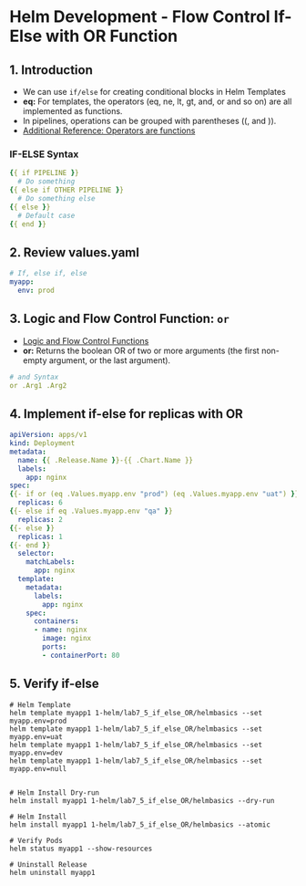 # Helm Development - Flow Control If-Else with OR Function

## 1. Introduction
-  We can use `if/else` for creating conditional blocks in Helm Templates
- **eq:** For templates, the operators (eq, ne, lt, gt, and, or and so on) are all implemented as functions. 
- In pipelines, operations can be grouped with parentheses ((, and )).
- [Additional Reference: Operators are functions](https://helm.sh/docs/chart_template_guide/functions_and_pipelines/#operators-are-functions)
### IF-ELSE Syntax
```yaml
{{ if PIPELINE }}
  # Do something
{{ else if OTHER PIPELINE }}
  # Do something else
{{ else }}
  # Default case
{{ end }}
```

## 2. Review values.yaml
```yaml
# If, else if, else
myapp:
  env: prod
```

## 3. Logic and Flow Control Function: `or` 
- [Logic and Flow Control Functions](https://helm.sh/docs/chart_template_guide/function_list/#logic-and-flow-control-functions)
- **or:**  Returns the boolean OR of two or more arguments (the first non-empty argument, or the last argument).
```yaml
# and Syntax
or .Arg1 .Arg2
```
## 4. Implement if-else for replicas with OR 

```yaml
apiVersion: apps/v1
kind: Deployment
metadata:
  name: {{ .Release.Name }}-{{ .Chart.Name }}
  labels:
    app: nginx
spec:
{{- if or (eq .Values.myapp.env "prod") (eq .Values.myapp.env "uat") }}
  replicas: 6
{{- else if eq .Values.myapp.env "qa" }}  
  replicas: 2
{{- else }}  
  replicas: 1  
{{- end }}
  selector:
    matchLabels:
      app: nginx
  template:
    metadata:
      labels:
        app: nginx
    spec:
      containers:
      - name: nginx
        image: nginx
        ports:
        - containerPort: 80
```

## 5. Verify if-else
```shell
# Helm Template 
helm template myapp1 1-helm/lab7_5_if_else_OR/helmbasics --set myapp.env=prod
helm template myapp1 1-helm/lab7_5_if_else_OR/helmbasics --set myapp.env=uat
helm template myapp1 1-helm/lab7_5_if_else_OR/helmbasics --set myapp.env=dev
helm template myapp1 1-helm/lab7_5_if_else_OR/helmbasics --set myapp.env=null


# Helm Install Dry-run 
helm install myapp1 1-helm/lab7_5_if_else_OR/helmbasics --dry-run

# Helm Install
helm install myapp1 1-helm/lab7_5_if_else_OR/helmbasics --atomic

# Verify Pods
helm status myapp1 --show-resources

# Uninstall Release
helm uninstall myapp1
```
